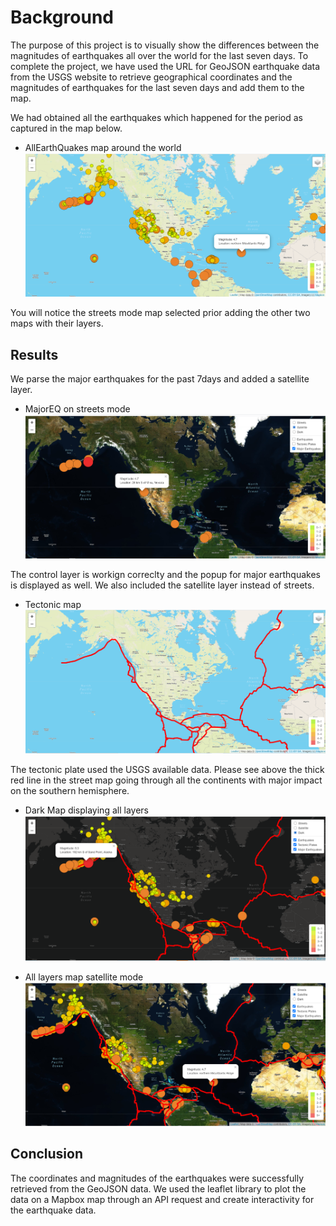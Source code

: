 # Background

The purpose of this project is to visually show the differences between the magnitudes of earthquakes all over the world for the last seven days. To complete the project, we have used the URL for GeoJSON earthquake data from the USGS website to retrieve geographical coordinates and the magnitudes of earthquakes for the last seven days and add them to the map.

We had obtained all the earthquakes which happened for the period as captured in the map below.

- AllEarthQuakes map around the world
![images](Earthquake_Challenge/Resources/All_EQ_Streets.png)

You will notice the streets mode map selected prior adding the other two maps with their layers.

## Results

We parse the major earthquakes for the past 7days and added a satellite layer.

- MajorEQ on streets mode
![images](Earthquake_Challenge/Resources/MajorEQ_Satellite.png)

The control layer is workign correclty and the popup for major earthquakes is displayed as well. We also included the satellite layer instead of streets.

- Tectonic map
![images](Earthquake_Challenge/Resources/Tectonic_map.png)

The tectonic plate used the USGS available data. Please see above the thick red line in the street map going through all the continents with major impact on the southern hemisphere.

- Dark Map displaying all layers
![images](Earthquake_Challenge/Resources/Dark_map.png)

- All layers map satellite mode
![imgaes](Earthquake_Challenge/Resources/All_layers_Map.png)

## Conclusion

The coordinates and magnitudes of the earthquakes were successfully retrieved from the GeoJSON data. We used the leaflet library to plot the data on a Mapbox map through an API request and create interactivity for the earthquake data.

